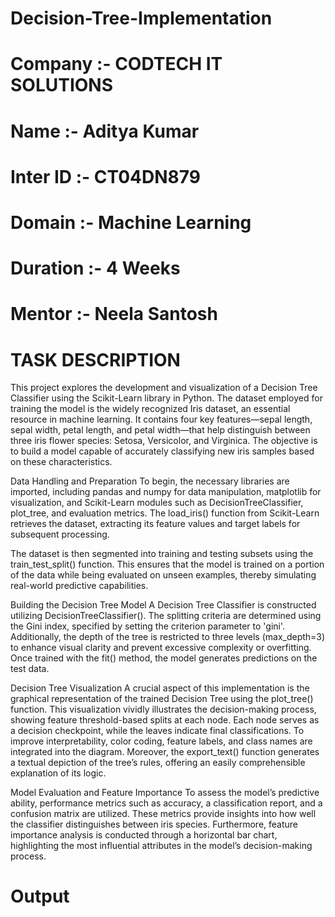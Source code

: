 # Decision-Tree-Implementation
# Company :- CODTECH IT SOLUTIONS
# Name :- Aditya Kumar
# Inter ID :- CT04DN879
# Domain :- Machine Learning
# Duration :- 4 Weeks
# Mentor :- Neela Santosh
# TASK DESCRIPTION
This project explores the development and visualization of a Decision Tree Classifier using the Scikit-Learn library in Python. The dataset employed for training the model is the widely recognized Iris dataset, an essential resource in machine learning. It contains four key features—sepal length, sepal width, petal length, and petal width—that help distinguish between three iris flower species: Setosa, Versicolor, and Virginica. The objective is to build a model capable of accurately classifying new iris samples based on these characteristics.

Data Handling and Preparation
To begin, the necessary libraries are imported, including pandas and numpy for data manipulation, matplotlib for visualization, and Scikit-Learn modules such as DecisionTreeClassifier, plot_tree, and evaluation metrics. The load_iris() function from Scikit-Learn retrieves the dataset, extracting its feature values and target labels for subsequent processing.

The dataset is then segmented into training and testing subsets using the train_test_split() function. This ensures that the model is trained on a portion of the data while being evaluated on unseen examples, thereby simulating real-world predictive capabilities.

Building the Decision Tree Model
A Decision Tree Classifier is constructed utilizing DecisionTreeClassifier(). The splitting criteria are determined using the Gini index, specified by setting the criterion parameter to 'gini'. Additionally, the depth of the tree is restricted to three levels (max_depth=3) to enhance visual clarity and prevent excessive complexity or overfitting. Once trained with the fit() method, the model generates predictions on the test data.

Decision Tree Visualization
A crucial aspect of this implementation is the graphical representation of the trained Decision Tree using the plot_tree() function. This visualization vividly illustrates the decision-making process, showing feature threshold-based splits at each node. Each node serves as a decision checkpoint, while the leaves indicate final classifications. To improve interpretability, color coding, feature labels, and class names are integrated into the diagram. Moreover, the export_text() function generates a textual depiction of the tree’s rules, offering an easily comprehensible explanation of its logic.

Model Evaluation and Feature Importance
To assess the model’s predictive ability, performance metrics such as accuracy, a classification report, and a confusion matrix are utilized. These metrics provide insights into how well the classifier distinguishes between iris species. Furthermore, feature importance analysis is conducted through a horizontal bar chart, highlighting the most influential attributes in the model’s decision-making process.
# Output

